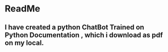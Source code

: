 # ReadMe
## I have created a python ChatBot Trained on Python Documentation , which i download as pdf on my local.